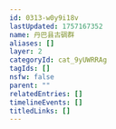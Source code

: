 ```yaml
---
id: 0313-w0y9i18v
lastUpdated: 1757167352
name: 丹巴县古碉群
aliases: []
layer: 2
categoryId: cat_9yUWRRAg
tagIds: []
nsfw: false
parent: ""
relatedEntries: []
timelineEvents: []
titledLinks: []
---
```



